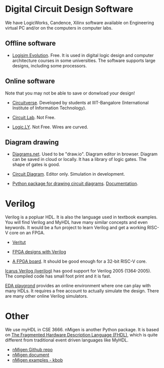 # Digital Circuit Design Software

We have LogicWorks, Candence, Xilinx software available on Engineering virtual PC and/or on
the computers in computer labs. 

## Offline software

* [Logisim Evolution](https://github.com/reds-heig/logisim-evolution). Free. It is
  used in digital logic design and computer architecture courses in some universities.
  The software supports large designs, including some processors. 

## Online software

Note that you may not be able to save or donwload your design! 

* [Circuitverse](https://circuitverse.org/simulator). Developed by students at
  IIIT-Bangalore (International Institute of Information Technology).

* [Circuit Lab](https://www.circuitlab.com/). Not Free.

* [Logic.LY](https://logic.ly). Not Free. Wires are curved.

## Diagram drawing

* [Diagrams.net](https://app.diagrams.net/). Used to be "draw.io". Diagram editor in browser. 
  Diagram can be saved in cloud or locally. It has a library of logic gates. The shape of gates
  is good.

* [Circuit Diagram](https://www.circuit-diagram.org/). Editor only. Simulation in development.

* [Python package for drawing circuit diagrams](https://pypi.org/project/schemdraw/). 
  [Documentation](https://schemdraw.readthedocs.io/en/latest/usage/start.html).

# Verilog

Verilog is a popluar HDL. It is also the language used in textbook examples.
You will find Verilog and MyHDL have many similar concepts and even keywords.
It would be a fun project to learn Verilog and get a working RISC-V core on an
FPGA.

* [Veritut](http://www.asic-world.com/verilog/veritut.html)

* [FPGA designs with Verilog](https://verilogguide.readthedocs.io/en/latest/index.html)

* [A FPGA board](https://www.adafruit.com/product/451). It should be good enough for a 32-bit RISC-V core. 

[Icarus Verilog (iverilog)](http://iverilog.icarus.com/) has good support for Verilog 2005 (1364-2005). The
compiled code has small foot print and it is fast. 

[EDA playgrond](https://www.edaplayground.com/) provides an online environment
where one can play with many HDLs. It requires a free account to actually
simulate the design.  There are many other online Verilog simulators. 

# Other

We use myHDL in CSE 3666.  nMigen is another Python package. It is based on [The Fragmented Hardware
  Description Language (FHDL)](https://m-labs.hk/migen/manual/fhdl.html), which
is quite different from traditional event driven languages like MyHDL.

* [nMigen Github repo](https://github.com/nmigen/nmigen)
* [nMigen document](https://nmigen.info/nmigen/latest/cover.html)
* [nMigen examples - kbob](https://github.com/kbob/nmigen-examples)

